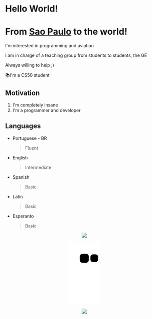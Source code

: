# Hello World!

# From [Sao Paulo](https://en.wikipedia.org/wiki/S%C3%A3o_Paulo) to the world!
I'm interested in programming and aviation

I am in charge of a teaching group from students to students, the GE

Always willing to help ;)

📚I'm a CS50 student

## Motivation
1. I'm completely insane
2. I'm a programmer and developer

## Languages
- Portuguese - BR
  >Fluent
- English
  >Intermediate
- Spanish
  >Basic
- Latin
  >Basic
- Esperanto
  >Basic

<p align="center">
  <img src="https://github-readme-stats.vercel.app/api?username=LucasHT22&count_private=true&show_icons=true&theme=tokyonight&include_all_commits=true">

<p align="center">
  <img src="https://github.com/LucasHT22/LucasHT22/blob/output/github-contribution-grid-snake.svg">
</p>
  
<p align="center">
    <img width="800" src="https://activity-graph.herokuapp.com/graph?username=LucasHT22&theme=react-dark">
</p>
